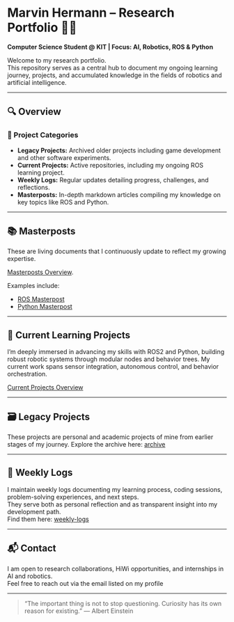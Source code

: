 # Marvin Hermann – Research Portfolio 🧠🤖

**Computer Science Student @ KIT | Focus: AI, Robotics, ROS & Python**

Welcome to my research portfolio.  
This repository serves as a central hub to document my ongoing learning journey, projects, and accumulated knowledge in the fields of robotics and artificial intelligence.

---

## 🔍 Overview

### 📂 Project Categories
- **Legacy Projects:** Archived older projects including game development and other software experiments.  
- **Current Projects:** Active repositories, including my ongoing ROS learning project.  
- **Weekly Logs:** Regular updates detailing progress, challenges, and reflections.  
- **Masterposts:** In-depth markdown articles compiling my knowledge on key topics like ROS and Python.

---

## 📚 Masterposts

These are living documents that I continuously update to reflect my growing expertise.

[Masterposts Overview](https://github.com/marvin-hermann-research/masterposts).  

Examples include:  
- [ROS Masterpost](https://github.com/marvin-hermann-research/masterposts/blob/main/ros2_engineering_notes.md)  
- [Python Masterpost](https://github.com/marvin-hermann-research/masterposts/blob/main/python_for_robotic_engineering.md)

---

## 🤖 Current Learning Projects

I’m deeply immersed in advancing my skills with ROS2 and Python, building robust robotic systems through modular nodes and behavior trees. My current work spans sensor integration, autonomous control, and behavior orchestration.

[Current Projects Overview](https://github.com/marvin-hermann-research/current-projects)

---

## 🗃 Legacy Projects
These projects are personal and academic projects of mine from earlier stages of my journey.
Explore the archive here: [archive](https://github.com/marvin-hermann-research/legacy-projects)

---

## 📅 Weekly Logs

I maintain weekly logs documenting my learning process, coding sessions, problem-solving experiences, and next steps.  
They serve both as personal reflection and as transparent insight into my development path.  
Find them here: [weekly-logs](https://github.com/marvin-hermann-research/weekly-logs)

---

## 📬 Contact

I am open to research collaborations, HiWi opportunities, and internships in AI and robotics.  
Feel free to reach out via the email listed on my profile

---

> “The important thing is not to stop questioning. Curiosity has its own reason for existing.”
— Albert Einstein

